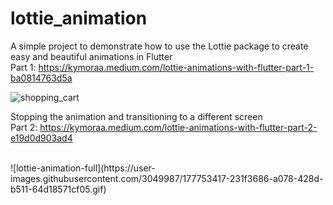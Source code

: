 # lottie_animation

A simple project to demonstrate how to use the Lottie package to create easy and beautiful animations in Flutter </br>
Part 1: https://kymoraa.medium.com/lottie-animations-with-flutter-part-1-ba0814763d5a </br>


![shopping_cart](https://user-images.githubusercontent.com/3049987/175785916-27a80a93-d106-4a64-84d1-3c8ddde29bd6.gif)
</br>

Stopping the animation and transitioning to a different screen </br>
Part 2: https://kymoraa.medium.com/lottie-animations-with-flutter-part-2-e19d0d903ad4

</br>
![lottie-animation-full](https://user-images.githubusercontent.com/3049987/177753417-231f3686-a078-428d-b511-64d18571cf05.gif)


